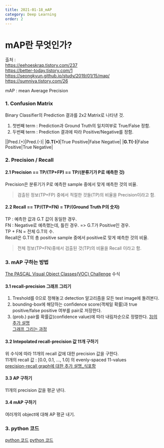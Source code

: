 ```yaml
---
title: 2021-01-18_mAP
category: Deep Learning
order: 2
---
```


# mAP란 무엇인가?
출처 :  
https://eehoeskrap.tistory.com/237  
https://better-today.tistory.com/1  
https://seongkyun.github.io/study/2019/01/15/map/  
https://sumniya.tistory.com/26

mAP : mean Average Precision

### 1. Confusion Matrix  
Binary Classifier의 Prediction 결과를 2x2 Matrix로 나타낸 것.  
1) 첫번째 term : Prediction과 Ground Truth의 일치여부로 True/False 정함.  
2) 두번째 term : Prediction 결과에 따라 Positive/Negative를 정함.  

||Pred.(+)|Pred.(-)|
|**G.T(+)**|True Positive|False Negative|
|**G.T(-)**|False Positive|True Negative|

### 2. Precision / Recall
#### 2.1 Precision == TP/(TP+FP) == TP/(분류기가 P로 예측한 것)
Precision은 분류기가 P로 예측한 sample 중에서 맞게 예측한 것의 비율.
> 검출된 정보(TP+FP) 중에서 적절한 것들(TP)의 비율을 Precision이라고 함.


#### 2.2 Recall == TP/(TP+FN) = TP/(Ground Truth P의 숫자)
TP : 예측한 값과 G.T 값이 동일한 경우.  
FN : Negative로 예측했는데, 틀린 경우. => G.T가 Positive인 경우.  
TP + FN = 전체 G.T의 수.  
Recall은 G.T의 총 positive sample 중에서 positive로 맞게 예측한 것의 비율.
> 전체 정보(TP+FN)중에서 검출된 것(TP)의 비율을 Recall 이라고 함.


### 3. mAP 구하는 방법
[The PASCAL Visual Object Classes(VOC) Challenge](http://homepages.inf.ed.ac.uk/ckiw/postscript/ijcv_voc09.pdf) 수식
#### 3.1 recall-precision 그래프 그리기
1) Treshold를 0으로 정해놓고 detection 알고리즘을 모든 test image에 돌려본다.  
2) bounding-box에 해당하는 confidence score(객체일 확률)과 true positive/false positive 여부를 pair로 저장한다.  
3) (prob.) pair를 확률값(confidence value)에 따라 내림차순으로 정렬한다.
[3)의 추가 설명](https://ctkim.tistory.com/79)  
[그래프 그리는 과정](https://www.youtube.com/watch?v=yjCMEjoc_ZI)

#### 3.2 Intepolated recall-precision 값 11개 구하기
위 수식에 따라 11개의 recall 값에 대한 precision 값을 구한다.  
11개의 recall 값 : [0.0, 0.1, …, 1.0] 의 evenly-spaced 11-values  
[precision-recall graph에 대한 추가 설명_식포함](https://seongkyun.github.io/study/2019/01/15/map/)

#### 3.3 AP 구하기
11개의 precision 값을 평균 낸다.  

#### 3.4 mAP 구하기
여러개의 object에 대해 AP 평균 내기.  

### 3. python 코드
[python 코드](https://github.com/penny4860/object-detector/blob/master/object_detector/evaluate.py)
[python 코드](https://github.com/Cartucho/mAP)